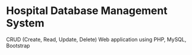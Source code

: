 # Hospital Database Management System
CRUD (Create, Read, Update, Delete) Web application using PHP, MySQL, Bootstrap
